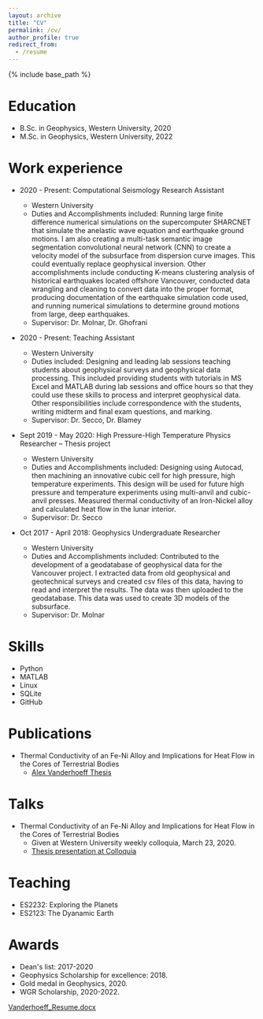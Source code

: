 ```yaml
---
layout: archive
title: "CV"
permalink: /cv/
author_profile: true
redirect_from:
  - /resume
---
```


{% include base_path %}

Education
======
* B.Sc. in Geophysics, Western University, 2020
* M.Sc. in Geophysics, Western University, 2022 


Work experience
======
* 2020 - Present: Computational Seismology Research Assistant
  * Western University
  * Duties and Accomplishments included:  Running large finite difference numerical simulations on the supercomputer SHARCNET that simulate the anelastic wave equation and earthquake ground motions. I am also creating a multi-task semantic image segmentation convolutional neural network (CNN) to create a velocity model of the subsurface from dispersion curve images. This could eventually replace geophysical inversion. Other accomplishments include conducting K-means clustering analysis of historical earthquakes located offshore Vancouver, conducted data wrangling and cleaning to convert data into the proper format, producing documentation of the earthquake simulation code used, and running numerical simulations to determine ground motions from large, deep earthquakes.
  * Supervisor: Dr. Molnar, Dr. Ghofrani

* 2020 - Present: Teaching Assistant
  * Western University
  * Duties included: Designing and leading lab sessions teaching students about geophysical surveys and geophysical data processing. This included providing students with tutorials in MS Excel and MATLAB during lab sessions and office hours so that they could use these skills to process and interpret geophysical data. Other responsibilities include correspondence with the students, writing midterm and final exam questions, and marking.
  * Supervisor: Dr. Secco, Dr. Blamey

* Sept 2019 - May 2020: High Pressure-High Temperature Physics Researcher – Thesis project	
  * Western University
  * Duties and Accomplishments included: Designing using Autocad, then machining an innovative cubic cell for high pressure, high temperature experiments. This design will be used for future high pressure and temperature experiments using multi-anvil and cubic-anvil presses. Measured thermal conductivity of an Iron-Nickel alloy and calculated heat flow in the lunar interior.
  * Supervisor: Dr. Secco

* Oct 2017 - April 2018: Geophysics Undergraduate Researcher
  * Western University
  * Duties and Accomplishments included: Contributed to the development of a geodatabase of geophysical data for the Vancouver project. I extracted data from old geophysical and geotechnical surveys and created csv files of this data, having to read and interpret the results. The data was then uploaded to the geodatabase. This data was used to create 3D models of the subsurface.
  * Supervisor: Dr. Molnar
  
Skills
======
* Python
* MATLAB
* Linux
* SQLite
* GitHub

Publications
======
* Thermal Conductivity of an Fe-Ni Alloy and Implications for Heat Flow in the Cores of Terrestrial Bodies
  * [Alex Vanderhoeff Thesis](https://github.com/avand56/avand56.github.io/files/6362547/Alex.Vanderhoeff.Final.Thesis.docx)

  
Talks
======
* Thermal Conductivity of an Fe-Ni Alloy and Implications for Heat Flow in the Cores of Terrestrial Bodies
  * Given at Western University weekly colloquia, March 23, 2020.
  * [Thesis presentation at Colloquia](https://github.com/avand56/avand56.github.io/files/6362520/Thesis.presentation.-.Alex.Vanderhoeff.pptx)
  
Teaching
======
* ES2232: Exploring the Planets
* ES2123: The Dyanamic Earth
  
Awards
======
* Dean's list: 2017-2020
* Geophysics Scholarship for excellence: 2018.
* Gold medal in Geophysics, 2020.
* WGR Scholarship, 2020-2022.

[Vanderhoeff_Resume.docx](https://github.com/avand56/avand56.github.io/files/6362785/Vanderhoeff_Resume.docx)

